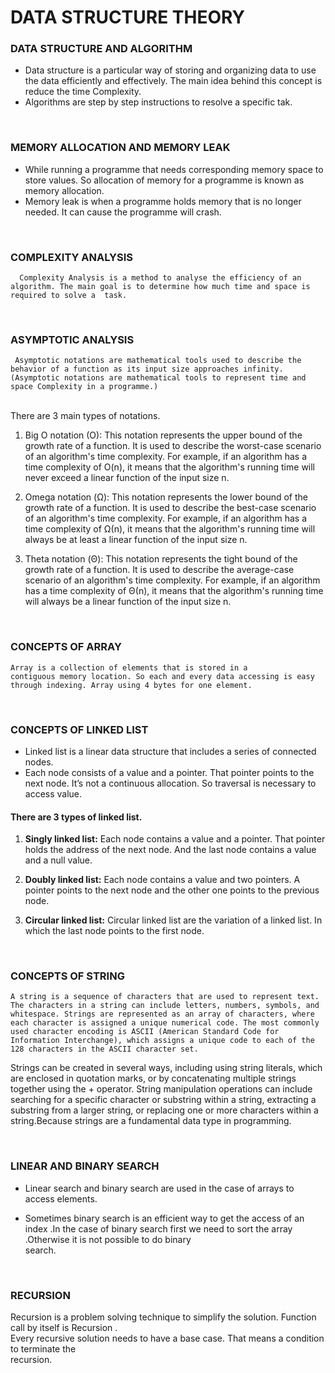             
# DATA STRUCTURE THEORY 

### DATA STRUCTURE AND ALGORITHM

* Data structure is a particular way of storing and organizing data to use the data efficiently and effectively. The main idea behind this concept is reduce the time 
Complexity.
* Algorithms are step by step instructions to resolve a specific tak.

<br>

### MEMORY ALLOCATION AND MEMORY LEAK

 * While running a programme that needs corresponding memory space to store values. So allocation of memory for a programme is known as memory allocation. 
 * Memory leak is when a programme holds memory that is no longer needed. It can cause the programme will crash.

<br>

### COMPLEXITY ANALYSIS

```
  Complexity Analysis is a method to analyse the efficiency of an algorithm. The main goal is to determine how much time and space is required to solve a  task.

```

<br>

### ASYMPTOTIC ANALYSIS

``` 
 Asymptotic notations are mathematical tools used to describe the behavior of a function as its input size approaches infinity. (Asymptotic notations are mathematical tools to represent time and space Complexity in a programme.) 
``` 
<br>
There are 3 main types of notations.

1. Big O notation (O):
 This notation represents the upper bound of the growth rate of a function. It is used to 
 describe the worst-case scenario of an algorithm's time complexity. For example, if an algorithm
 has a time complexity of O(n), it means that the algorithm's running time will never exceed a 
 linear function of the input size n.

2. Omega notation (Ω): This notation represents the lower bound of the growth rate of a function. 
 It is used to describe the best-case scenario of an algorithm's time complexity. For example, 
 if an algorithm has a time complexity of Ω(n), it means that the algorithm's running time will 
 always be at least a linear function of the input size n.

3. Theta notation (Θ):
 This notation represents the tight bound of the growth rate of a function. It is used to describe
 the average-case scenario of an algorithm's time complexity. For example, if an algorithm has a 
 time complexity of Θ(n), it means that the algorithm's running time will always be a linear function
 of the input size n.


<br>

### CONCEPTS OF ARRAY
```
Array is a collection of elements that is stored in a
contiguous memory location. So each and every data accessing is easy through indexing. Array using 4 bytes for one element.
```
<br>

### CONCEPTS OF LINKED LIST

* Linked list is a linear data structure that includes a series of connected nodes.
* Each node consists of a value and a pointer. That pointer points to the next node. It’s not a continuous allocation. So traversal is necessary to access value.

#### **There are 3 types of linked list.**

1. **Singly linked list:**
  Each node contains a value and  a pointer. That pointer holds the address of the next node.
And the last node contains a value and a null value.

2. **Doubly linked list:**
  Each node contains a value and two pointers. A pointer points to the next node and the other one 
points to the previous node.

3. **Circular linked list:**
  Circular linked list are the variation of a linked list. In which the last node points to the first
node.

<br>

### CONCEPTS OF STRING
```
A string is a sequence of characters that are used to represent text. The characters in a string can include letters, numbers, symbols, and whitespace. Strings are represented as an array of characters, where each character is assigned a unique numerical code. The most commonly used character encoding is ASCII (American Standard Code for Information Interchange), which assigns a unique code to each of the 128 characters in the ASCII character set.
```
Strings can be created in several ways, including using string literals, which are enclosed in quotation marks, 
or by concatenating multiple strings together using the + operator. String manipulation operations can include 
searching for a specific character or substring within a string, extracting a substring from a larger string, or
replacing one or more characters within a string.Because strings are a fundamental data type in programming.


<br>

### LINEAR AND BINARY SEARCH

 * Linear search and binary search are used in the case of arrays to access elements. 

 * Sometimes binary search is an efficient way to get the access of an index .In the case
of binary search first we need to sort the array .Otherwise it is not possible to do binary  
search.

<br>

### RECURSION
Recursion  is a problem solving technique to simplify the solution. Function call by itself is Recursion .<br> Every recursive solution needs to have a base case. That means a condition to terminate the<br> recursion.
